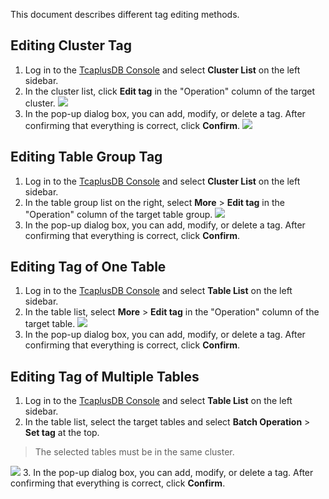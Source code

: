 This document describes different tag editing methods.

## Editing Cluster Tag
1. Log in to the [TcaplusDB Console](https://console.cloud.tencent.com/tcaplusdb/app) and select **Cluster List** on the left sidebar.
2. In the cluster list, click **Edit tag** in the "Operation" column of the target cluster.
![](https://main.qcloudimg.com/raw/91340c6dbf89c36e5d6d11c42f9c552f.png)
3. In the pop-up dialog box, you can add, modify, or delete a tag. After confirming that everything is correct, click **Confirm**.
![](https://main.qcloudimg.com/raw/046099c7b7d13cc38baca8a42af3d98c.png)

## Editing Table Group Tag
1. Log in to the [TcaplusDB Console](https://console.cloud.tencent.com/tcaplusdb/app) and select **Cluster List** on the left sidebar.
2. In the table group list on the right, select **More** > **Edit tag** in the "Operation" column of the target table group.
![](https://main.qcloudimg.com/raw/53c1b173ea105698bb81ece98ffbaca3.png)
3. In the pop-up dialog box, you can add, modify, or delete a tag. After confirming that everything is correct, click **Confirm**.

## Editing Tag of One Table
1. Log in to the [TcaplusDB Console](https://console.cloud.tencent.com/tcaplusdb/table) and select **Table List** on the left sidebar.
2. In the table list, select **More** > **Edit tag** in the "Operation" column of the target table.
![](https://main.qcloudimg.com/raw/19c3d83ae134f72d0085e69aa8adc6ce.png)
3. In the pop-up dialog box, you can add, modify, or delete a tag. After confirming that everything is correct, click **Confirm**.

## Editing Tag of Multiple Tables
1. Log in to the [TcaplusDB Console](https://console.cloud.tencent.com/tcaplusdb/table) and select **Table List** on the left sidebar.
2. In the table list, select the target tables and select **Batch Operation** > **Set tag** at the top.
>The selected tables must be in the same cluster.
>
![](https://main.qcloudimg.com/raw/4ba6052f42b2ef028e227351faa6b73e.png)
3. In the pop-up dialog box, you can add, modify, or delete a tag. After confirming that everything is correct, click **Confirm**.

